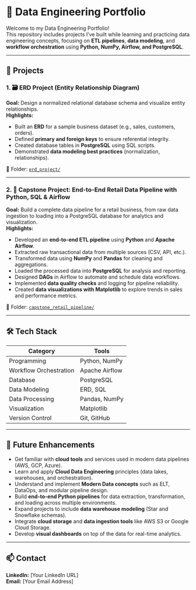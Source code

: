 # 🧠 Data Engineering Portfolio

Welcome to my Data Engineering Portfolio!  
This repository includes projects I’ve built while learning and practicing data engineering concepts, focusing on **ETL pipelines**, **data modeling**, and **workflow orchestration** using **Python, NumPy, Airflow, and PostgreSQL**.

---

## 🚀 Projects

### 1. 🗃️ ERD Project (Entity Relationship Diagram)
**Goal:** Design a normalized relational database schema and visualize entity relationships.  
**Highlights:**
- Built an **ERD** for a sample business dataset (e.g., sales, customers, orders).
- Defined **primary and foreign keys** to ensure referential integrity.
- Created database tables in **PostgreSQL** using SQL scripts.
- Demonstrated **data modeling best practices** (normalization, relationships).

📂 Folder: [`erd_project/`](./erd_project)

---

### 2. 🏬 Capstone Project: End-to-End Retail Data Pipeline with Python, SQL & Airflow
**Goal:** Build a complete data pipeline for a retail business, from raw data ingestion to loading into a PostgreSQL database for analytics and visualization.  
**Highlights:**
- Developed an **end-to-end ETL pipeline** using **Python** and **Apache Airflow**.  
- Extracted raw transactional data from multiple sources (CSV, API, etc.).  
- Transformed data using **NumPy** and **Pandas** for cleaning and aggregations.  
- Loaded the processed data into **PostgreSQL** for analysis and reporting.  
- Designed **DAGs** in Airflow to automate and schedule data workflows.  
- Implemented **data quality checks** and logging for pipeline reliability.  
- Created **data visualizations with Matplotlib** to explore trends in sales and performance metrics.  

📂 Folder: [`capstone_retail_pipeline/`](./capstone_retail_pipeline)

---

## 🛠️ Tech Stack

| Category | Tools |
|-----------|-------|
| Programming | Python, NumPy |
| Workflow Orchestration | Apache Airflow |
| Database | PostgreSQL |
| Data Modeling | ERD, SQL |
| Data Processing | Pandas, NumPy |
| Visualization | Matplotlib |
| Version Control | Git, GitHub |

---

## 🧩 Future Enhancements

- Get familiar with **cloud tools** and services used in modern data pipelines (AWS, GCP, Azure).  
- Learn and apply **Cloud Data Engineering** principles (data lakes, warehouses, and orchestration).  
- Understand and implement **Modern Data concepts** such as ELT, DataOps, and modular pipeline design.  
- Build **end-to-end Python pipelines** for data extraction, transformation, and loading across multiple environments.  
- Expand projects to include **data warehouse modeling** (Star and Snowflake schemas).  
- Integrate **cloud storage** and **data ingestion tools** like AWS S3 or Google Cloud Storage.  
- Develop **visual dashboards** on top of the data for real-time analytics.

---

## 📫 Contact
**LinkedIn:** [Your LinkedIn URL]  
**Email:** [Your Email Address]
